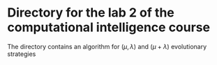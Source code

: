 # Directory for the lab 2 of the computational intelligence course
The directory contains an algorithm for $(\mu, \lambda)$ and $(\mu + \lambda)$ evolutionary strategies